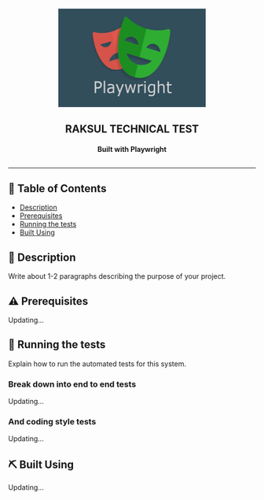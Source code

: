 <p align="center">
  <a href="" rel="noopener">
 <img width=300px height=200px src="./assets/playwright_logo.webp" alt="Project logo"></a>
</p>

<h2 align="center">
  <strong>RAKSUL TECHNICAL TEST</strong>
</h2>
<h4 align="center" style="padding-bottom: 10px;">
  <strong>Built with Playwright</strong>
</h4>

---

## 📜 Table of Contents

- [Description](#description)
- [Prerequisites](#prerequisites)
- [Running the tests](#tests)
- [Built Using](#built_using)

## 📝 Description <a name = "description"></a>

Write about 1-2 paragraphs describing the purpose of your project.

## ⚠️ Prerequisites

Updating...

## 🔧 Running the tests <a name = "tests"></a>

Explain how to run the automated tests for this system.

### Break down into end to end tests

Updating...

### And coding style tests

Updating...

## ⛏️ Built Using <a name = "built_using"></a>

Updating...
